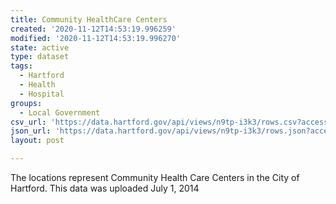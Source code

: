 ```yaml
---
title: Community HealthCare Centers
created: '2020-11-12T14:53:19.996259'
modified: '2020-11-12T14:53:19.996270'
state: active
type: dataset
tags:
  - Hartford
  - Health
  - Hospital
groups:
  - Local Government
csv_url: 'https://data.hartford.gov/api/views/n9tp-i3k3/rows.csv?accessType=DOWNLOAD'
json_url: 'https://data.hartford.gov/api/views/n9tp-i3k3/rows.json?accessType=DOWNLOAD'
layout: post

---
```

The locations represent Community Health Care Centers in the City of Hartford. This data was uploaded July 1, 2014
